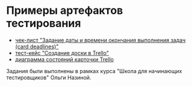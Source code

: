 # Примеры артефактов тестирования

- [чек-лист "Задание даты и времени окончания выполнения задач (card deadlines)"](https://github.com/marialyahovskaya/testing-artifacts/blob/main/%D0%A7%D0%B5%D0%BA-%D0%BB%D0%B8%D1%81%D1%82.png)
- [тест-кейс "Создание доски в Trello"](https://github.com/marialyahovskaya/testing-artifacts/blob/main/%D0%A2%D0%B5%D1%81%D1%82-%D0%BA%D0%B5%D0%B9%D1%81.png)
- [диаграмма состояний карточки Trello](https://github.com/marialyahovskaya/testing-artifacts/blob/main/State_Transition_(%D0%BA%D0%B0%D1%80%D1%82%D0%BE%D1%87%D0%BA%D0%B0).png)


Задания были выполнены в рамках курса "Школа для начинающих тестировщиков" Ольги Назиной.
